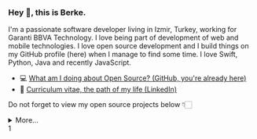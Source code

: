 ### Hey 👋, this is Berke.

I'm a passionate software developer living in Izmir, Turkey, working for Garanti BBVA Technology. I love being part of development of web and mobile technologies. I love open source development and I build things on my GitHub profile (here) when I manage to find some time. I love Swift, Python, Java and recently JavaScript.

- 💻 [What am I doing about Open Source? (GitHub, you're already here)](https://github.com/cemozan34)
- 🏹 [Curriculum vitae, the path of my life (LinkedIn)](https://www.linkedin.com/in/cem-ozan-526672202/)

Do not forget to view my open source projects below 👇🏻

<details>
  <summary>More...</summary>
  <img src="https://github-readme-stats.vercel.app/api?username=cemozan34&show_icons=true&count_private=true&theme=dark" />
</details>
1
